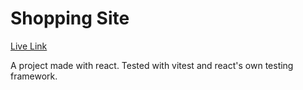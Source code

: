# Shopping Site

[Live Link](https://pc-shopping-site.netlify.app/)

A project made with react. Tested with vitest and react's own testing framework.
